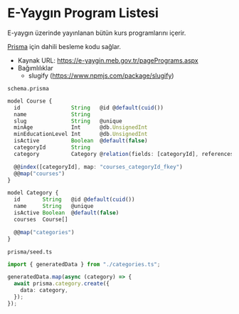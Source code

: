 # E-Yaygın Program Listesi

E-yaygın üzerinde yayınlanan bütün kurs programlarını içerir.

[Prisma](!https://www.prisma.io/docs/guides/database/seed-database) için dahili besleme kodu sağlar.

- Kaynak URL: https://e-yaygin.meb.gov.tr/pagePrograms.aspx
- Bağımlılıklar
  - slugify (https://www.npmjs.com/package/slugify)

`schema.prisma`

```ts
model Course {
  id                String   @id @default(cuid())
  name              String
  slug              String   @unique
  minAge            Int      @db.UnsignedInt
  minEducationLevel Int      @db.UnsignedInt
  isActive          Boolean  @default(false)
  categoryId        String
  category          Category @relation(fields: [categoryId], references: [id])

  @@index([categoryId], map: "courses_categoryId_fkey")
  @@map("courses")
}

model Category {
  id       String   @id @default(cuid())
  name     String   @unique
  isActive Boolean  @default(false)
  courses  Course[]

  @@map("categories")
}
```

`prisma/seed.ts`

```ts
import { generatedData } from "./categories.ts";

generatedData.map(async (category) => {
  await prisma.category.create({
    data: category,
  });
});
```
